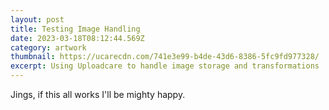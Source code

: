 ```yaml
---
layout: post
title: Testing Image Handling
date: 2023-03-18T08:12:44.569Z
category: artwork
thumbnail: https://ucarecdn.com/741e3e99-b4de-43d6-8386-5fc9fd977328/
excerpt: Using Uploadcare to handle image storage and transformations
---
```

J﻿ings, if this all works I'll be mighty happy.